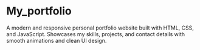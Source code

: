 # My_portfolio
A modern and responsive personal portfolio website built with HTML, CSS, and JavaScript. Showcases my skills, projects, and contact details with smooth animations and clean UI design.
